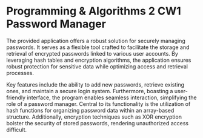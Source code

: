 # Programming & Algorithms 2 CW1 Password Manager

The provided application offers a robust solution for securely managing passwords. It serves as a flexible tool crafted to facilitate the storage and retrieval of encrypted passwords linked to various user accounts. By leveraging hash tables and encryption algorithms, the application ensures robust protection for sensitive data while optimizing access and retrieval processes.

Key features include the ability to add new passwords, retrieve existing ones, and maintain a secure login system. Furthermore, boasting a user-friendly interface, the program enables seamless interaction, simplifying the role of a password manager. Central to its functionality is the utilization of hash functions for organizing password data within an array-based structure. Additionally, encryption techniques such as XOR encryption bolster the security of stored passwords, rendering unauthorized access difficult.
